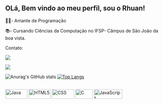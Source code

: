 ## OLá, Bem vindo ao meu perfil, sou o Rhuan!

👨‍💻- Amante de Programação

📚- Cursando Ciências da Computação no IFSP- Câmpus de São João da boa vista.

Contato: 
<div>
  <a href="https://www.instagram.com/rhuancruz.dev/" target="_blank"><img src="https://img.shields.io/badge/-Instagram-%23E4405F?style=for-the-badge&logo=instagram&logoColor=white" target="_blank"></a>

   <a href="https://www.linkedin.com/in/rhuan-cruz/" target="_blank"><img src="https://img.shields.io/badge/-LinkedIn-%230077B5?style=for-the-badge&logo=linkedin&logoColor=white" target="_blank"></a> 
</div>

![Anurag's GitHub stats](https://github-readme-stats.vercel.app/api?username=RhuanCruz&theme=yeblu&show_icons=true)
[![Top Langs](https://github-readme-stats.vercel.app/api/top-langs/?username=RhuanCruz&layout=compact)](https://github.com/Rhuancruz/github-readme-stats)

<div style="display: inline_block"><br>
 <img align="center" alt="Java" height="30" width="70" src="https://img.shields.io/badge/Java-ED8B00?style=for-the-badge&logo=openjdk&logoColor=white">
  <img align="center" alt="HTML5" height="30" width="70" src="https://img.shields.io/badge/HTML5-E34F26?style=for-the-badge&logo=html5&logoColor=white">
  <img align="center" alt="CSS" height="30" width="70" src="https://img.shields.io/badge/CSS-239120?&style=for-the-badge&logo=css3&logoColor=white">
  <img align="center" alt="C" height="30" width="55" src="https://img.shields.io/badge/C-00599C?style=for-the-badge&logo=c&logoColor=white">
  <img align="center" alt="JavaScript" height="30" width="90" src="https://img.shields.io/badge/JavaScript-F7DF1E?style=for-the-badge&logo=javascript&logoColor=black">
  
</div>


           
          
